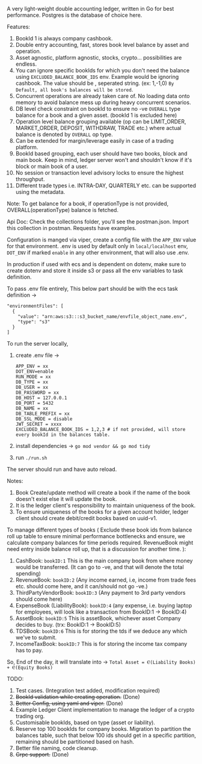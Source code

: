 A very light-weight double accounting ledger, written in Go for best performance.
Postgres is the database of choice here.

Features:
1. BookId 1 is always company cashbook.
2. Double entry accounting, fast, stores book level balance by asset and operation. 
3. Asset agnostic, platform agnostic, stocks, crypto... possibilities are endless.
4. You can ignore specific bookIds for which you don't need the balance using `EXCLUDED_BALANCE_BOOK_IDS` env. Example would be ignoring cashbook. The value should be , seperated string. (ex: 1,-1,0)  `By Default, all book's balances will be stored`. 
5. Concurrent operations are already taken care of. No loading data onto memory to avoid balance mess up during heavy concurrent scenarios.
6. DB level check constraint on bookId to ensure no -ve `OVERALL` type balance for a book and a given asset. (bookId 1 is excluded here)
7. Operation level balance grouping available (op can be LIMIT_ORDER, MARKET_ORDER, DEPOSIT, WITHDRAW, TRADE etc.) where actual balance is denoted by `OVERALL` op type.
8. Can be extended for margin/leverage easily in case of a trading platform. 
9. BookId based grouping, each user should have two books, block and main book. Keep in mind, ledger server won't and shouldn't know if it's block or main book of a user.
10. No session or transaction level advisory locks to ensure the highest throughput.
11. Different trade types i.e. INTRA-DAY, QUARTERLY etc. can be supported using the metadata. 

Note: To get balance for a book, if operationType is not provided, OVERALL(operationType) balance is fetched.

Api Doc: Check the collections folder, you'll see the postman.json. Import this collection in postman. Requests have examples.

Configuration is manged via viper, create a config file with the `APP_ENV` value for that environment. .env is used by default only in `local/localhost` env, `DOT_ENV` if marked `enable` in any other environment,
that will also use .env.

In production if used with ecs and is dependent on dotenv, make sure to create dotenv and store it inside s3 or pass all the env variables to task definition.

To pass .env file entirely, This below part should be with the ecs task definition ->
```
"environmentFiles": [
  {
    "value": "arn:aws:s3:::s3_bucket_name/envfile_object_name.env",
    "type": "s3"
  }
]
```


To run the server locally, 
  1. create .env file ->
      ```
      APP_ENV = xx
      DOT_ENV=enable
      RUN_MODE = xx 
      DB_TYPE = xx
      DB_USER = xx
      DB_PASSWORD = xx
      DB_HOST = 127.0.0.1
      DB_PORT = 5432
      DB_NAME = xx
      DB_TABLE_PREFIX = xx
      DB_SSL_MODE = disable
      JWT_SECRET = xxxx
      EXCLUDED_BALANCE_BOOK_IDS = 1,2,3 # if not provided, will store every bookId in the balances table.
      ```

  2. install dependencies -> `go mod vendor && go mod tidy`
  3. run `./run.sh`

The server should run and have auto reload.

Notes:
1. Book Create/update method will create a book if the name of the book doesn't exist else it will update the book.
2. It is the ledger client's responsibility to maintain uniqueness of the book. 
3. To ensure uniqueness of the books for a given account holder, ledger client should create debit/credit books based on uuid-v1. 

To manage different types of books (
     Exclude these book ids from balance roll up table to ensure minimal performance bottlenecks
     and ensure, we calculate company balances for time periods required. 
     RevenueBook might need entry inside balance roll up, that is a discussion for another time.
):

1. CashBook: `bookID:1` This is the main company book from where money would be transferred. (It can go to -ve, and that will denote the total spending)
2. RevenueBook: `bookID:2` (Any income earned, i.e, income from trade fees etc. should come here, and it can/should not go -ve.)
3. ThirdPartyVendorBook: `bookID:3` (Any payment to 3rd party vendors should come here)
4. ExpenseBook (LiabilityBook): `bookID:4` (any expense, i.e. buying laptop for employees, will look like a transaction from BookID:1 -> BookID:4)
5. AssetBook: `bookID:5` This is assetBook, whichever asset Company decides to buy. (trx: BookID:1 -> BookID:5)
6. TDSBook: `bookID:6` This is for storing the tds if we deduce any which we've to submit.
7. IncomeTaxBook: `bookID:7` This is for storing the income tax company has to pay.

So, End of the day, it will translate into ->
`Total Asset = Ⲉ(Liability Books) + Ⲉ(Equity Books)`

TODO:
1. Test cases. (Integration test added, modification required)
2. ~~BookId validation while creating operation.~~ (Done)
3. ~~Better Config, using yaml and viper.~~ (Done)
4. Example Ledger Client implementation to manage the ledger of a crypto trading org.
5. Customisable bookIds, based on type (asset or liability).
6. Reserve top 100 bookIds for company books. Migration to partition the balances table, such that below 100 ids should get in a specific partition, remaining should be partitioned based on hash.
7. Better file naming, code cleanup.
8. ~~Grpc support.~~ (Done)
